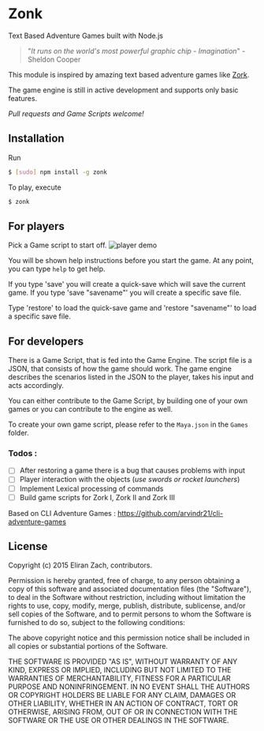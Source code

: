 # Zonk 

Text Based Adventure Games built with Node.js

> "_It runs on the world's most powerful graphic chip - Imagination_" - Sheldon Cooper

This module is inspired by amazing text based adventure games like [Zork](http://www.infocom-if.org/downloads/downloads.html). 

The game engine is still in active development and supports only basic features. 

_Pull requests and Game Scripts welcome!_

## Installation
Run 
```bash
$ [sudo] npm install -g zonk
```

To play, execute
```bash
$ zonk
```

## For players
Pick a Game script to start off. 
![player demo](https://raw.githubusercontent.com/thehobbit85/zonk/master/demos/demo_player.gif)

You will be shown help instructions before you start the game. At any point, you can type `help` to get help.

If you type 'save' you will create a quick-save which will save the current game.
If you type 'save "savename"' you will create a specific save file.

Type 'restore' to load the quick-save game and 'restore "savename"' to load a specific save file.


## For developers
There is a Game Script, that is fed into the Game Engine. The script file is a JSON, that consists of how the game should work. The game engine describes the scenarios listed in the JSON to the player, takes his input and acts accordingly.

You can either contribute to the Game Script, by building one of your own games or you can contribute to the engine as well. 

To create your own game script, please refer to the `Maya.json` in the `Games` folder.

### Todos :  
* [ ] After restoring a game there is a bug that causes problems with input
* [ ] Player interaction with the objects (_use swords or rocket launchers_)
* [ ] Implement Lexical processing of commands
* [ ] Build game scripts for Zork I, Zork II and Zork III

Based on CLI Adventure Games : https://github.com/arvindr21/cli-adventure-games

## License

Copyright (c) 2015 Eliran Zach, contributors.

Permission is hereby granted, free of charge, to any person
obtaining a copy of this software and associated documentation
files (the "Software"), to deal in the Software without
restriction, including without limitation the rights to use,
copy, modify, merge, publish, distribute, sublicense, and/or sell
copies of the Software, and to permit persons to whom the
Software is furnished to do so, subject to the following
conditions:

The above copyright notice and this permission notice shall be
included in all copies or substantial portions of the Software.

THE SOFTWARE IS PROVIDED "AS IS", WITHOUT WARRANTY OF ANY KIND,
EXPRESS OR IMPLIED, INCLUDING BUT NOT LIMITED TO THE WARRANTIES
OF MERCHANTABILITY, FITNESS FOR A PARTICULAR PURPOSE AND
NONINFRINGEMENT. IN NO EVENT SHALL THE AUTHORS OR COPYRIGHT
HOLDERS BE LIABLE FOR ANY CLAIM, DAMAGES OR OTHER LIABILITY,
WHETHER IN AN ACTION OF CONTRACT, TORT OR OTHERWISE, ARISING
FROM, OUT OF OR IN CONNECTION WITH THE SOFTWARE OR THE USE OR
OTHER DEALINGS IN THE SOFTWARE.

